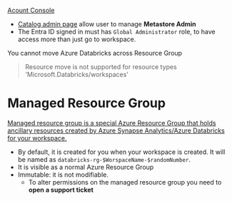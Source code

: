 [Acount Console](https://accounts.azuredatabricks.net)

- [Catalog admin page](https://accounts.azuredatabricks.net/data) allow user to manage **Metastore Admin**
- The Entra ID signed in must has `Global Administrator` role, to have access more than just go to workspace.

You cannot move Azure Databricks across Resource Group
> Resource move is not supported for resource types 'Microsoft.Databricks/workspaces'

# Managed Resource Group

[Managed resource group is a special Azure Resource Group that holds ancillary resources created by Azure Synapse Analytics/Azure Databricks for your workspace.](https://learn.microsoft.com/en-us/answers/questions/762405/synapseworkspace-managedrg-and-databricks-rg)

- By default, it is created for you when your workspace is created. It will be named as `databricks-rg-$WorspaceName-$randomNumber`.
- It is visible as a normal Azure Resource Group
- Immutable: it is not modifiable.
  - To alter permissions on the managed resource group you need to **open a support ticket**
